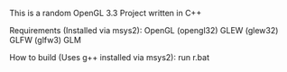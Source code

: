 This is a random OpenGL 3.3 Project written in C++

Requirements (Installed via msys2):
OpenGL (opengl32)
GLEW (glew32)
GLFW (glfw3)
GLM

How to build (Uses g++ installed via msys2):
run r.bat